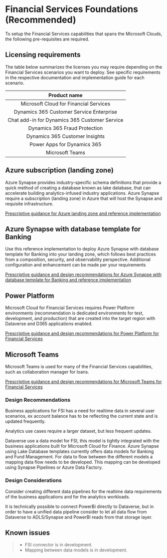 # Financial Services Foundations (Recommended)

To setup the Financial Services capabilities that spans the Microsoft Clouds, the following pre-requisites are required.

## Licensing requirements

The table below summarizes the licenses you may require depending on the Financial Services scenarios you want to deploy. See specific requirements in the respective documentation and implementation guide for each scenario.

| Product name |
|:----------------------:|
|Microsoft Cloud for Financial Services
|Dynamics 365 Customer Service Enterprise
|Chat add-in for Dynamics 365 Customer Service
|Dynamics 365 Fraud Protection
|Dynamics 365 Customer Insights
|Power Apps for Dynamics 365
|Microsoft Teams

## Azure subscription (landing zone)

Azure Synapse provides industry-specific schema definitions that provide a quick method of creating a database known as lake database, that can accelerate building analytics-infused industry applications. Azure Synapse require a subscription (landing zone) in Azure that will host the Synapse and requisite infrastructure.

[Prescriptive guidance for Azure landing zone and reference implementation](https://docs.microsoft.com/azure/cloud-adoption-framework/ready/enterprise-scale/implementation)

## Azure Synapse with database template for Banking

Use this reference implementation to deploy Azure Synapse with database template for Banking into your landing zone, which follows best practices from a composition, security, and observability perspective. Additional configuration and enhancement can be made per your requirements

[Prescriptive guidance and design recommendations for Azure Synapse with database template for Banking and reference implementation](./solutions/synapseBanking)

## Power Platform

Microsoft Cloud for Financial Services requires Power Platform environments (recommendation is dedicated environments for test, development, and production) that are created into the target region with Dataverse and D365 applications enabled.

[Prescriptive guidance and design recommendations for Power Platform for Financial Services](../foundations/powerPlatform)

## Microsoft Teams

Microsoft Teams is used for many of the Financial Services capabilities, such as collaboration manager for loans.

[Prescriptive guidance and design recommendations for Microsoft Teams for Financial Services](./solutions/microsoftTeams)

### Design Recommendations

Business applications for FSI has a need for realtime data in several user scenarios, ex account balance has to be reflecting the current state and is updated frequently.

Analytics use cases require a larger dataset, but less frequent updates.

Dataverse use a data model for FSI, this model is tightly integrated with the business applications built for Microsoft Cloud for Finance. Azure Synapse using Lake Database templates currently offers data models for Banking and Fund Management. For data to flow between the different models a mapping data flow needs to be developed. This mapping can be developed using Synapse Pipelines or Azure Data Factory.

### Design Considerations

Consider creating different data pipelines for the realtime data requirements of the business applications and for the analytics workloads.

It is technically possible to connect PowerBi directly to Dataverse, but in order to have a unified data pipeline consider to let all data flow from Dataverse to ADLS/Synapse and PowerBI reads from that storage layer.

## Known issues

> - FSI connector is in development.
> - Mapping between data models is in development.
> 
